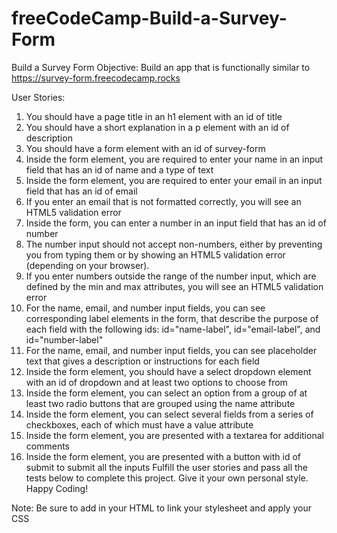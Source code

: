 # freeCodeCamp-Build-a-Survey-Form
Build a Survey Form
Objective: Build an app that is functionally similar to https://survey-form.freecodecamp.rocks

User Stories:

1)  You should have a page title in an h1 element with an id of title
2)  You should have a short explanation in a p element with an id of description
3)  You should have a form element with an id of survey-form
4)  Inside the form element, you are required to enter your name in an input field that has an id of name and a type of text
5)  Inside the form element, you are required to enter your email in an input field that has an id of email
6)  If you enter an email that is not formatted correctly, you will see an HTML5 validation error
7)  Inside the form, you can enter a number in an input field that has an id of number
8)  The number input should not accept non-numbers, either by preventing you from typing them or by showing an HTML5 validation error (depending on your browser).
9)  If you enter numbers outside the range of the number input, which are defined by the min and max attributes, you will see an HTML5 validation error
10)  For the name, email, and number input fields, you can see corresponding label elements in the form, that describe the purpose of each field with the following ids: id="name-label", id="email-label", and id="number-label"
11)  For the name, email, and number input fields, you can see placeholder text that gives a description or instructions for each field
12)  Inside the form element, you should have a select dropdown element with an id of dropdown and at least two options to choose from
13)  Inside the form element, you can select an option from a group of at least two radio buttons that are grouped using the name attribute
14)  Inside the form element, you can select several fields from a series of checkboxes, each of which must have a value attribute
15)  Inside the form element, you are presented with a textarea for additional comments
16)  Inside the form element, you are presented with a button with id of submit to submit all the inputs
Fulfill the user stories and pass all the tests below to complete this project. Give it your own personal style. Happy Coding!

Note: Be sure to add <link rel="stylesheet" href="styles.css"> in your HTML to link your stylesheet and apply your CSS
